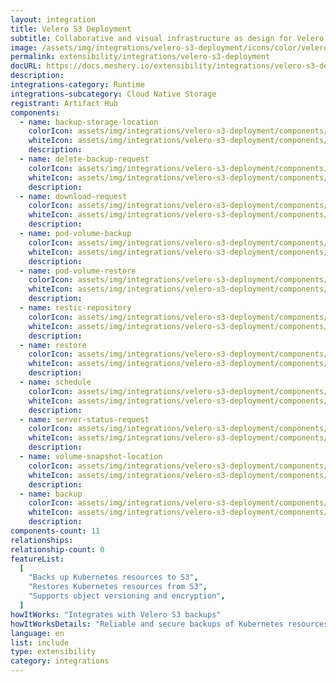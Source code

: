 ```yaml
---
layout: integration
title: Velero S3 Deployment
subtitle: Collaborative and visual infrastructure as design for Velero S3 Deployment
image: /assets/img/integrations/velero-s3-deployment/icons/color/velero-s3-deployment-color.svg
permalink: extensibility/integrations/velero-s3-deployment
docURL: https://docs.meshery.io/extensibility/integrations/velero-s3-deployment
description:
integrations-category: Runtime
integrations-subcategory: Cloud Native Storage
registrant: Artifact Hub
components:
  - name: backup-storage-location
    colorIcon: assets/img/integrations/velero-s3-deployment/components/backup-storage-location/icons/color/backup-storage-location-color.svg
    whiteIcon: assets/img/integrations/velero-s3-deployment/components/backup-storage-location/icons/white/backup-storage-location-white.svg
    description:
  - name: delete-backup-request
    colorIcon: assets/img/integrations/velero-s3-deployment/components/delete-backup-request/icons/color/delete-backup-request-color.svg
    whiteIcon: assets/img/integrations/velero-s3-deployment/components/delete-backup-request/icons/white/delete-backup-request-white.svg
    description:
  - name: download-request
    colorIcon: assets/img/integrations/velero-s3-deployment/components/download-request/icons/color/download-request-color.svg
    whiteIcon: assets/img/integrations/velero-s3-deployment/components/download-request/icons/white/download-request-white.svg
    description:
  - name: pod-volume-backup
    colorIcon: assets/img/integrations/velero-s3-deployment/components/pod-volume-backup/icons/color/pod-volume-backup-color.svg
    whiteIcon: assets/img/integrations/velero-s3-deployment/components/pod-volume-backup/icons/white/pod-volume-backup-white.svg
    description:
  - name: pod-volume-restore
    colorIcon: assets/img/integrations/velero-s3-deployment/components/pod-volume-restore/icons/color/pod-volume-restore-color.svg
    whiteIcon: assets/img/integrations/velero-s3-deployment/components/pod-volume-restore/icons/white/pod-volume-restore-white.svg
    description:
  - name: restic-repository
    colorIcon: assets/img/integrations/velero-s3-deployment/components/restic-repository/icons/color/restic-repository-color.svg
    whiteIcon: assets/img/integrations/velero-s3-deployment/components/restic-repository/icons/white/restic-repository-white.svg
    description:
  - name: restore
    colorIcon: assets/img/integrations/velero-s3-deployment/components/restore/icons/color/restore-color.svg
    whiteIcon: assets/img/integrations/velero-s3-deployment/components/restore/icons/white/restore-white.svg
    description:
  - name: schedule
    colorIcon: assets/img/integrations/velero-s3-deployment/components/schedule/icons/color/schedule-color.svg
    whiteIcon: assets/img/integrations/velero-s3-deployment/components/schedule/icons/white/schedule-white.svg
    description:
  - name: server-status-request
    colorIcon: assets/img/integrations/velero-s3-deployment/components/server-status-request/icons/color/server-status-request-color.svg
    whiteIcon: assets/img/integrations/velero-s3-deployment/components/server-status-request/icons/white/server-status-request-white.svg
    description:
  - name: volume-snapshot-location
    colorIcon: assets/img/integrations/velero-s3-deployment/components/volume-snapshot-location/icons/color/volume-snapshot-location-color.svg
    whiteIcon: assets/img/integrations/velero-s3-deployment/components/volume-snapshot-location/icons/white/volume-snapshot-location-white.svg
    description:
  - name: backup
    colorIcon: assets/img/integrations/velero-s3-deployment/components/backup/icons/color/backup-color.svg
    whiteIcon: assets/img/integrations/velero-s3-deployment/components/backup/icons/white/backup-white.svg
    description:
components-count: 11
relationships:
relationship-count: 0
featureList:
  [
    "Backs up Kubernetes resources to S3",
    "Restores Kubernetes resources from S3",
    "Supports object versioning and encryption",
  ]
howItWorks: "Integrates with Velero S3 backups"
howItWorksDetails: "Reliable and secure backups of Kubernetes resources to Amazon S3"
language: en
list: include
type: extensibility
category: integrations
---
```

